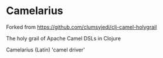 Camelarius
=============

Forked from https://github.com/clumsyjedi/clj-camel-holygrail

The holy grail of Apache Camel DSLs in Clojure

Camelarius (Latin) 'camel driver'

